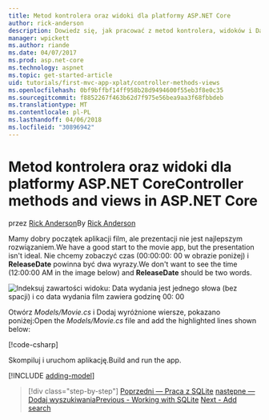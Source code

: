 ```yaml
---
title: Metod kontrolera oraz widoki dla platformy ASP.NET Core
author: rick-anderson
description: Dowiedz się, jak pracować z metod kontrolera, widoków i DataAnnotations w ASP.NET Core.
manager: wpickett
ms.author: riande
ms.date: 04/07/2017
ms.prod: asp.net-core
ms.technology: aspnet
ms.topic: get-started-article
uid: tutorials/first-mvc-app-xplat/controller-methods-views
ms.openlocfilehash: 0bf9bffbf14ff958b28d9494600f55eb3f8e0c35
ms.sourcegitcommit: f8852267f463b62d7f975e56bea9aa3f68fbbdeb
ms.translationtype: MT
ms.contentlocale: pl-PL
ms.lasthandoff: 04/06/2018
ms.locfileid: "30896942"
---
```

# <a name="controller-methods-and-views-in-aspnet-core"></a><span data-ttu-id="01959-103">Metod kontrolera oraz widoki dla platformy ASP.NET Core</span><span class="sxs-lookup"><span data-stu-id="01959-103">Controller methods and views in ASP.NET Core</span></span>

<span data-ttu-id="01959-104">przez [Rick Anderson](https://twitter.com/RickAndMSFT)</span><span class="sxs-lookup"><span data-stu-id="01959-104">By [Rick Anderson](https://twitter.com/RickAndMSFT)</span></span>

<span data-ttu-id="01959-105">Mamy dobry początek aplikacji film, ale prezentacji nie jest najlepszym rozwiązaniem.</span><span class="sxs-lookup"><span data-stu-id="01959-105">We have a good start to the movie app, but the presentation isn't ideal.</span></span> <span data-ttu-id="01959-106">Nie chcemy zobaczyć czas (00:00:00: 00 w obrazie poniżej) i **ReleaseDate** powinna być dwa wyrazy.</span><span class="sxs-lookup"><span data-stu-id="01959-106">We don't want to see the time (12:00:00 AM in the image below) and **ReleaseDate** should be two words.</span></span>

![Indeksuj zawartości widoku: Data wydania jest jednego słowa (bez spacji) i co data wydania film zawiera godzinę 00: 00](../../tutorials/first-mvc-app/working-with-sql/_static/m55.png)

<span data-ttu-id="01959-108">Otwórz *Models/Movie.cs* i Dodaj wyróżnione wiersze, pokazano poniżej:</span><span class="sxs-lookup"><span data-stu-id="01959-108">Open the *Models/Movie.cs* file and add the highlighted lines shown below:</span></span>

[!code-csharp[](../../tutorials/first-mvc-app/start-mvc/sample/MvcMovie/Models/MovieDate.cs?name=snippet_1&highlight=2,11-12)]

<span data-ttu-id="01959-109">Skompiluj i uruchom aplikację.</span><span class="sxs-lookup"><span data-stu-id="01959-109">Build and run the app.</span></span>

<!-- include start
![MVC Movie application open browser showing movie data](../../tutorials/first-mvc-app/working-with-sql/_static/m55.png)

 -->

[!INCLUDE [adding-model](../../includes/mvc-intro/controller-methods-views.md)]

> [!div class="step-by-step"]
> <span data-ttu-id="01959-110">[Poprzedni — Praca z SQLite](working-with-sql.md)
> [następne — Dodaj wyszukiwania](search.md)</span><span class="sxs-lookup"><span data-stu-id="01959-110">[Previous - Working with SQLite](working-with-sql.md)
[Next - Add search](search.md)</span></span>  
